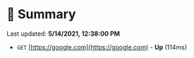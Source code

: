 # 📖 Summary
Last updated: **5/14/2021, 12:38:00 PM**

- `GET` [https://google.com](https://google.com) - **Up** (114ms)
